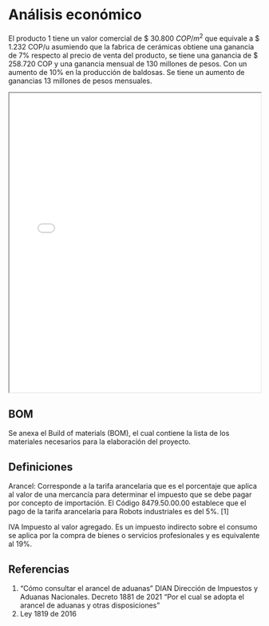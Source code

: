 # Análisis económico

El producto 1 tiene un valor comercial de $ 30.800 $COP/m^2$  que equivale a $ 1.232 COP/u asumiendo que la fabrica de cerámicas obtiene una ganancia de 7% respecto al precio de venta del producto, se tiene una ganancia de $ 258.720 COP y una ganancia mensual de 130 millones de pesos. 
Con un aumento de 10% en la producción de baldosas. Se tiene un aumento de ganancias 13 millones de pesos mensuales. 

<iframe src="/analisis-economico.pdf" type="application/pdf" width="100%" height="600px" ></iframe>

<!---
## modelo de negocio

- Segmentos de mercado: plantas de fabricación de cerámica de tamaño mediano. Que busquen aumentar su producción y requieran de automatización

- Propuestas de valor: servicios de ingeniería. Desarrollo de un proyecto que identifique el proceso de producción actual y proponga una solución de automatización que permita aumentar la producción y disminuir los costos de producción. Seguimiento y mantenimiento del proyecto.

- Canales
pagina web

- Relaciones con clientes

- Fuentes de ingreso: ¿Cuanto esta dispuesto a pagar el cliente? El proyecto se vera financiado por la empresa de cerámicas. Y se desglosara en etapas que se pagaran a medida que se avance en el proyecto.

- Recursos clave:
recursos humanos


- Actividades clave
actividades planteadas por cronograma

- Estructura de costos

proceso de estimación de costos


-->

## BOM
Se anexa el Build of materials (BOM), el cual contiene la lista de los materiales necesarios para la elaboración del proyecto.

## Definiciones

Arancel: Corresponde a la tarifa arancelaria que es el porcentaje que aplica al valor de una mercancía para determinar el impuesto que se debe pagar por concepto de importación. El Código 8479.50.00.00 establece que el pago de la tarifa arancelaria para Robots industriales es del 5%. [1]

IVA Impuesto al valor agregado. Es un impuesto indirecto sobre el consumo se aplica por la compra de bienes o servicios profesionales y es equivalente al 19%.


## Referencias

1. “Cómo consultar el arancel de aduanas”  DIAN Dirección de Impuestos y Aduanas Nacionales. 
Decreto 1881 de 2021 “Por el cual se adopta el arancel de aduanas y otras disposiciones”
2. Ley 1819 de 2016 
